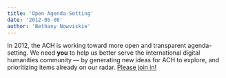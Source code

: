 ```yaml
---
title: 'Open Agenda-Setting'
date: '2012-05-08'
author: 'Bethany Nowviskie'
---
```

In 2012, the ACH is working toward more open and transparent agenda-setting. We need **you** to help us better serve the international digital humanities community — by generating new ideas for ACH to explore, and prioritizing items already on our radar. [Please join in!](/news/2012/04/open-agenda-setting-2012)
